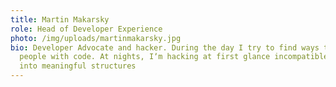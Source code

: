 ```yaml
---
title: Martin Makarsky
role: Head of Developer Experience
photo: /img/uploads/martinmakarsky.jpg
bio: Developer Advocate and hacker. During the day I try to find ways to help
  people with code. At nights, Iʼm hacking at first glance incompatible pieces
  into meaningful structures
---
```

